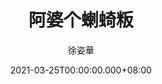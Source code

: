 ---
issue: 421
title: 阿婆个蝲䗁粄
author: 徐姿華
language: 大埔
date: 2021-03-25T00:00:00.000+08:00
topic: 故事
difficulty: 2
wikidata: Q131449224
wikidata_link: https://www.wikidata.org/wiki/Q131449224
---